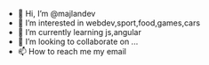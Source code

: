 - 👋 Hi, I’m @majlandev
- 👀 I’m interested in webdev,sport,food,games,cars
- 🌱 I’m currently learning js,angular
- 💞️ I’m looking to collaborate on ...
- 📫 How to reach me my email 

<!---
majlandev/majlandev is a ✨ special ✨ repository because its `README.md` (this file) appears on your GitHub profile.
You can click the Preview link to take a look at your changes.
--->
